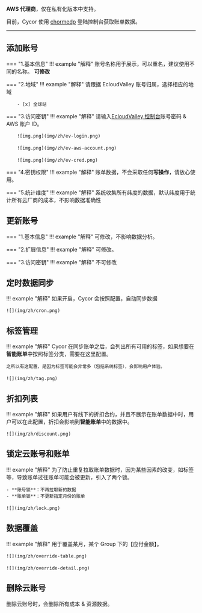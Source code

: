 **AWS 代理商**，仅在私有化版本中支持。

目前，Cycor 使用 [chormedp](https://github.com/chromedp/chromedp) 登陆控制台获取账单数据。

---

## 添加账号
=== "1.基本信息"
!!! example "解释"
账号名称用于展示，可以重名，建议使用不同的名称。 **可修改**

=== "2.地域"
!!! example "解释"
请跟据 EcloudValley 账号归属，选择相应的地域

        - [x] 全球站

=== "3.访问密钥"
!!! example "解释"
请输入[EcloudValley 控制台](https://service.ecloudvalley.com/bill_login.php)账号密码 & AWS 账户 ID。

        ![img.png](img/zh/ev-login.png)

        ![img.png](img/zh/ev-aws-account.png)

        ![img.png](img/zh/ev-cred.png)

=== "4.密钥权限"
!!! example "解释"
账单数据，不会采取任何**写操作**，请放心使用。

=== "5.统计维度"
!!! example "解释"
系统收集所有纬度的数据，默认纬度用于统计所有云厂商的成本，不影响数据准确性

## 更新账号
=== "1.基本信息"
!!! example "解释"
可修改，不影响数据分析。

=== "2.扩展信息"
!!! example "解释"
可修改。

=== "3.访问密钥"
!!! example "解释"
不可修改

## 定时数据同步
!!! example "解释"
如果开启，Cycor 会按照配置，自动同步数据

    ![](img/zh/cron.png)

## 标签管理
!!! example "解释"
Cycor 在同步账单之后，会列出所有可用的标签，如果想要在**智能账单**中按照标签分类，需要在这里配置。

    之所以有这配置，是因为标签可能会非常多（包括系统标签），会影响用户体验。

    ![](img/zh/tag.png)

## 折扣列表
!!! example "解释"
如果用户有线下的折扣合约，并且不展示在账单数据中时，用户可以在此配置，折扣会影响到**智能账单**中的数据中。

    ![](img/zh/discount.png)

## 锁定云账号和账单
!!! example "解释"
为了防止重复拉取账单数据时，因为某些因素的改变，如标签等，导致账单过往账单可能会被更新，引入了两个锁。

    - **账号锁**：不再拉取新的数据
    - **账单锁**：不更新指定月份的账单

    ![](img/zh/lock.png)

## 数据覆盖
!!! example "解释"
用于覆盖某月，某个 Group 下的【应付金额】。

    ![](img/zh/override-table.png)

    ![](img/zh/override-detail.png)

## 删除云账号
删除云账号时，会删除所有成本 & 资源数据。
